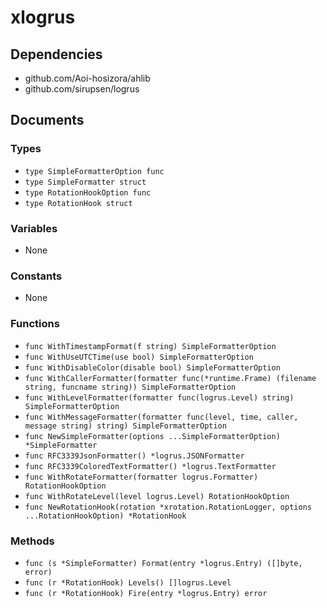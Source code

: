 # xlogrus

## Dependencies

+ github.com/Aoi-hosizora/ahlib
+ github.com/sirupsen/logrus

## Documents

### Types

+ `type SimpleFormatterOption func`
+ `type SimpleFormatter struct`
+ `type RotationHookOption func`
+ `type RotationHook struct`

### Variables

+ None

### Constants

+ None

### Functions

+ `func WithTimestampFormat(f string) SimpleFormatterOption`
+ `func WithUseUTCTime(use bool) SimpleFormatterOption`
+ `func WithDisableColor(disable bool) SimpleFormatterOption`
+ `func WithCallerFormatter(formatter func(*runtime.Frame) (filename string, funcname string)) SimpleFormatterOption`
+ `func WithLevelFormatter(formatter func(logrus.Level) string) SimpleFormatterOption`
+ `func WithMessageFormatter(formatter func(level, time, caller, message string) string) SimpleFormatterOption`
+ `func NewSimpleFormatter(options ...SimpleFormatterOption) *SimpleFormatter`
+ `func RFC3339JsonFormatter() *logrus.JSONFormatter`
+ `func RFC3339ColoredTextFormatter() *logrus.TextFormatter`
+ `func WithRotateFormatter(formatter logrus.Formatter) RotationHookOption`
+ `func WithRotateLevel(level logrus.Level) RotationHookOption`
+ `func NewRotationHook(rotation *xrotation.RotationLogger, options ...RotationHookOption) *RotationHook`

### Methods

+ `func (s *SimpleFormatter) Format(entry *logrus.Entry) ([]byte, error)`
+ `func (r *RotationHook) Levels() []logrus.Level`
+ `func (r *RotationHook) Fire(entry *logrus.Entry) error`
